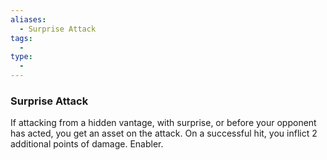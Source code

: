 ```yaml
---
aliases:
  - Surprise Attack
tags:
  - 
type:
  - 
---
```

### Surprise Attack

If attacking from a hidden vantage, with surprise, or before your opponent has acted, you get an asset on the attack. On a successful hit, you inflict 2 additional points of damage. Enabler.